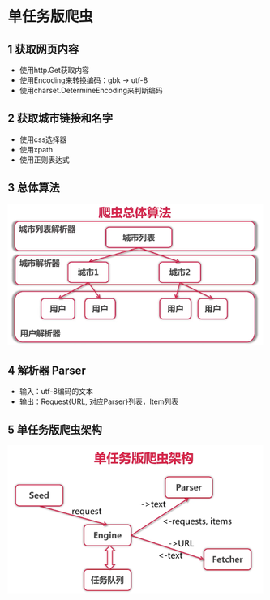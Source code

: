 # 单任务版爬虫
## 1 获取网页内容
- 使用http.Get获取内容
- 使用Encoding来转换编码：gbk -> utf-8
- 使用charset.DetermineEncoding来判断编码

## 2 获取城市链接和名字
- 使用css选择器
- 使用xpath
- 使用正则表达式

## 3 总体算法
![](images/7fe6b818.png)

## 4 解析器 Parser
- 输入：utf-8编码的文本
- 输出：Request{URL, 对应Parser}列表，Item列表

## 5 单任务版爬虫架构
![](images/052959f8.png)
